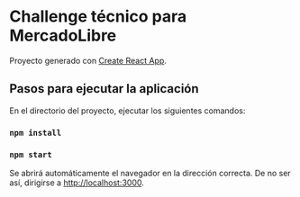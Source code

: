 # Challenge técnico para MercadoLibre

Proyecto generado con [Create React App](https://github.com/facebook/create-react-app).

## Pasos para ejecutar la aplicación

En el directorio del proyecto, ejecutar los siguientes comandos:

### `npm install`
### `npm start`

Se abrirá automáticamente el navegador en la dirección correcta.
De no ser así, dirigirse a [http://localhost:3000](http://localhost:3000).